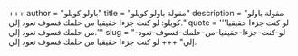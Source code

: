 +++
author = "باولو كويلو"
title = "مقولة باولو كويلو"
description = "مقولة باولو كويلو: لو كنت جزءا حقيقيا من حلمك فسوف تعود إلي."
quote = '''لو كنت جزءا حقيقيا من حلمك فسوف تعود إلي.'''
slug = "لو-كنت-جزءا-حقيقيا-من-حلمك-فسوف-تعود-إلي"
+++
لو كنت جزءا حقيقيا من حلمك فسوف تعود إلي.
